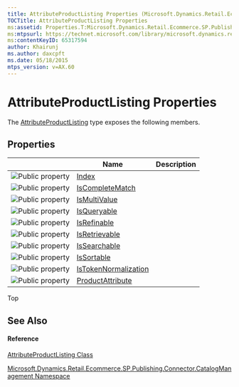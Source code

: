 ```yaml
---
title: AttributeProductListing Properties (Microsoft.Dynamics.Retail.Ecommerce.SP.Publishing.Connector.CatalogManagement)
TOCTitle: AttributeProductListing Properties
ms:assetid: Properties.T:Microsoft.Dynamics.Retail.Ecommerce.SP.Publishing.Connector.CatalogManagement.AttributeProductListing
ms:mtpsurl: https://technet.microsoft.com/library/microsoft.dynamics.retail.ecommerce.sp.publishing.connector.catalogmanagement.attributeproductlisting_properties(v=AX.60)
ms:contentKeyID: 65317594
author: Khairunj
ms.author: daxcpft
ms.date: 05/18/2015
mtps_version: v=AX.60
---
```


# AttributeProductListing Properties

The [AttributeProductListing](attributeproductlisting-class-microsoft-dynamics-retail-ecommerce-sp-publishing-connector-catalogmanagement.md) type exposes the following members.

## Properties

<table>
<thead>
<tr class="header">
<th> </th>
<th>Name</th>
<th>Description</th>
</tr>
</thead>
<tbody>
<tr class="odd">
<td><img src="images/Dn998427.pubproperty(en-us,AX.60).gif" title="Public property" alt="Public property" /></td>
<td><a href="attributeproductlisting-index-property-microsoft-dynamics-retail-ecommerce-sp-publishing-connector-catalogmanagement.md">Index</a></td>
<td></td>
</tr>
<tr class="even">
<td><img src="images/Dn998427.pubproperty(en-us,AX.60).gif" title="Public property" alt="Public property" /></td>
<td><a href="attributeproductlisting-iscompletematch-property-microsoft-dynamics-retail-ecommerce-sp-publishing-connector-catalogmanagement.md">IsCompleteMatch</a></td>
<td></td>
</tr>
<tr class="odd">
<td><img src="images/Dn998427.pubproperty(en-us,AX.60).gif" title="Public property" alt="Public property" /></td>
<td><a href="attributeproductlisting-ismultivalue-property-microsoft-dynamics-retail-ecommerce-sp-publishing-connector-catalogmanagement.md">IsMultiValue</a></td>
<td></td>
</tr>
<tr class="even">
<td><img src="images/Dn998427.pubproperty(en-us,AX.60).gif" title="Public property" alt="Public property" /></td>
<td><a href="attributeproductlisting-isqueryable-property-microsoft-dynamics-retail-ecommerce-sp-publishing-connector-catalogmanagement.md">IsQueryable</a></td>
<td></td>
</tr>
<tr class="odd">
<td><img src="images/Dn998427.pubproperty(en-us,AX.60).gif" title="Public property" alt="Public property" /></td>
<td><a href="attributeproductlisting-isrefinable-property-microsoft-dynamics-retail-ecommerce-sp-publishing-connector-catalogmanagement.md">IsRefinable</a></td>
<td></td>
</tr>
<tr class="even">
<td><img src="images/Dn998427.pubproperty(en-us,AX.60).gif" title="Public property" alt="Public property" /></td>
<td><a href="attributeproductlisting-isretrievable-property-microsoft-dynamics-retail-ecommerce-sp-publishing-connector-catalogmanagement.md">IsRetrievable</a></td>
<td></td>
</tr>
<tr class="odd">
<td><img src="images/Dn998427.pubproperty(en-us,AX.60).gif" title="Public property" alt="Public property" /></td>
<td><a href="attributeproductlisting-issearchable-property-microsoft-dynamics-retail-ecommerce-sp-publishing-connector-catalogmanagement.md">IsSearchable</a></td>
<td></td>
</tr>
<tr class="even">
<td><img src="images/Dn998427.pubproperty(en-us,AX.60).gif" title="Public property" alt="Public property" /></td>
<td><a href="attributeproductlisting-issortable-property-microsoft-dynamics-retail-ecommerce-sp-publishing-connector-catalogmanagement.md">IsSortable</a></td>
<td></td>
</tr>
<tr class="odd">
<td><img src="images/Dn998427.pubproperty(en-us,AX.60).gif" title="Public property" alt="Public property" /></td>
<td><a href="attributeproductlisting-istokennormalization-property-microsoft-dynamics-retail-ecommerce-sp-publishing-connector-catalogmanagement.md">IsTokenNormalization</a></td>
<td></td>
</tr>
<tr class="even">
<td><img src="images/Dn998427.pubproperty(en-us,AX.60).gif" title="Public property" alt="Public property" /></td>
<td><a href="attributeproductlisting-productattribute-property-microsoft-dynamics-retail-ecommerce-sp-publishing-connector-catalogmanagement.md">ProductAttribute</a></td>
<td></td>
</tr>
</tbody>
</table>


Top

## See Also

#### Reference

[AttributeProductListing Class](attributeproductlisting-class-microsoft-dynamics-retail-ecommerce-sp-publishing-connector-catalogmanagement.md)

[Microsoft.Dynamics.Retail.Ecommerce.SP.Publishing.Connector.CatalogManagement Namespace](microsoft-dynamics-retail-ecommerce-sp-publishing-connector-catalogmanagement-namespace.md)

